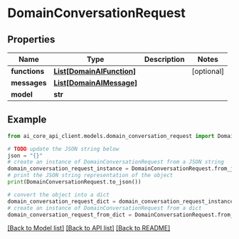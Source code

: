 # DomainConversationRequest


## Properties

Name | Type | Description | Notes
------------ | ------------- | ------------- | -------------
**functions** | [**List[DomainAIFunction]**](DomainAIFunction.md) |  | [optional] 
**messages** | [**List[DomainAIMessage]**](DomainAIMessage.md) |  | 
**model** | **str** |  | 

## Example

```python
from ai_core_api_client.models.domain_conversation_request import DomainConversationRequest

# TODO update the JSON string below
json = "{}"
# create an instance of DomainConversationRequest from a JSON string
domain_conversation_request_instance = DomainConversationRequest.from_json(json)
# print the JSON string representation of the object
print(DomainConversationRequest.to_json())

# convert the object into a dict
domain_conversation_request_dict = domain_conversation_request_instance.to_dict()
# create an instance of DomainConversationRequest from a dict
domain_conversation_request_from_dict = DomainConversationRequest.from_dict(domain_conversation_request_dict)
```
[[Back to Model list]](../README.md#documentation-for-models) [[Back to API list]](../README.md#documentation-for-api-endpoints) [[Back to README]](../README.md)



